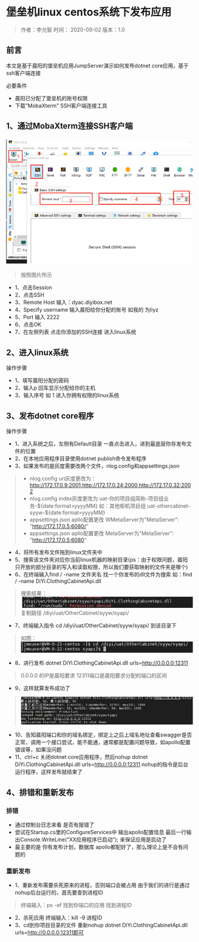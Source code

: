 # 堡垒机linux centos系统下发布应用
> 作者：李允智 
> 时间： 2020-09-02
> 版本：1.0

## 前言
本文是基于晨阳的堡垒机应用JumpServer演示如何发布dotnet core应用，基于ssh客户端连接

必要条件
- 晨阳已分配了堡垒机的账号权限
- 下载"MobaXterm" SSH客户端连接工具

## 1、通过MobaXterm连接SSH客户端
### ![企业微信截图_15989540256035](https://raw.githubusercontent.com/liyunzhi1993/Image/master/%E4%BC%81%E4%B8%9A%E5%BE%AE%E4%BF%A1%E6%88%AA%E5%9B%BE_15989540256035.png)
> 按照图片所示
- 1、点击Session
- 2、点击SSH
- 3、Remote Host 输入：dyac.diyibox.net
- 4、Specify username 输入晨阳给你分配的账号 如我的 为liyz
- 5、Port 输入 2222
- 6、点击OK
- 7、在左侧列表 点击你添加的SSH连接 进入linux系统

## 2、进入linux系统

操作步骤

- 1、填写晨阳分配的密码
- 2、输入p 回车显示分配给你的主机
- 3、输入序号 如 1 进入你拥有权限的linux系统

## 3、发布dotnet core程序

操作步骤
- 1、进入系统之后，左侧有Default目录 一直点击进入，进到最底层你存发布文件的位置
- 2、在本地应用程序目录使用dotnet publish命令发布程序
- 3、如果发布的是灰度需要改两个文件，nlog.config和appsettings.json
> - nlog.config uri灰度更改为：http://172.17.0.9:2001,http://172.17.0.24:2000,http://172.17.0.32:2002
> - nlog.config index灰度更改为 uat-你的项目组简称-项目组业务-\${date:format=yyyyMM}  如：其他柜机项目组 uat-othercabinet-syyw-${date:format=yyyyMM}  
> - appsettings.json apllo配置更改 WMetaServer为"MetaServer": "http://172.17.0.5:6080/" 
> - appsettings.json apllo配置更改 MetaServer为"MetaServer": "http://172.17.0.5:6080"

- 4、将所有发布文件拖到linux文件夹中
- 5、搜索该文件夹对应你当前linux机器的映射目录(ps：由于权限问题，晨阳只开放的部分目录的写入和读取权限，所以我们要获取映射的文件夹是哪个) 
- 6、在终端输入find / -name 文件夹名  找一个你发布的dll文件为搜索 如：find / -name DiYi.ClothingCabinetApi.dll  

> 搜索结果：![企业微信截图_15990139645033](https://raw.githubusercontent.com/liyunzhi1993/Image/master/%E4%BC%81%E4%B8%9A%E5%BE%AE%E4%BF%A1%E6%88%AA%E5%9B%BE_15990139645033.png)
> 复制路径 /diyi/uat/OtherCabinet/syyw/syapi/

- 7、终端输入指令 cd /diyi/uat/OtherCabinet/syyw/syapi/ 到该目录下
> 如图：![企业微信截图_15990140504482](https://raw.githubusercontent.com/liyunzhi1993/Image/master/%E4%BC%81%E4%B8%9A%E5%BE%AE%E4%BF%A1%E6%88%AA%E5%9B%BE_15990140504482.png)

- 8、进行发布 dotnet DiYi.ClothingCabinetApi.dll urls=http://0.0.0.0:12311 
> 0.0.0.0 的IP是晨阳要求
> 12311端口是晨阳要求分配的端口的区间

- 9、这样就算发布成功了
> ![企业微信截图_1599014279383](https://raw.githubusercontent.com/liyunzhi1993/Image/master/%E4%BC%81%E4%B8%9A%E5%BE%AE%E4%BF%A1%E6%88%AA%E5%9B%BE_1599014279383.png)
- 10、告知晨阳端口和你的域名绑定，绑定上之后上域名地址查看swagger是否正常，调用一个接口尝试，能不能通，通常都是配置问题导致，如apollo配置错误等，如果没问题
- 11、ctrl+c 关闭dotnet core应用程序，然后nohup dotnet DiYi.ClothingCabinetApi.dll urls=http://0.0.0.0:12311  nohup的指令是后台运行程序，这样发布就结束了

## 4、排错和重新发布

### 排错
- 通过控制台日志来看 是否有报错了
- 尝试在Startup.cs里的ConfigureServices中 输出apollo配置信息 最后一行输出Console.WriteLine("XX应用程序已启动"); 来保证应用是启动了
- 最主要的是  你有发布计划，数据库 apollo都配好了，那么理论上是不会有问题的

### 重新发布
- 1、重新发布需要杀死原来的进程，否则端口会被占用 由于我们的进行是通过nohup后台运行的，首先要查到进程ID
> 终端输入：ps -ef 找到你端口的应用 找到进程ID
- 2、杀死应用  终端输入：kill -9 进程ID
- 3、cd到你项目目录的文件 重新nohup dotnet DiYi.ClothingCabinetApi.dll urls=http://0.0.0.0:12311即可